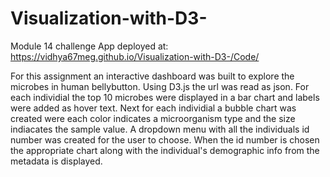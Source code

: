 # Visualization-with-D3-
Module 14 challenge
App deployed at: https://vidhya67meg.github.io/Visualization-with-D3-/Code/

For this assignment an interactive dashboard was built to explore the microbes in human bellybutton.
Using D3.js the url was read as json. For each individial the top 10 microbes were displayed in a bar chart and labels were added as hover text. Next for each individial a bubble chart was created were each color indicates a microorganism type  and the size indiacates the sample value. A dropdown menu with all the individuals id number was created for the user to choose. When the id number is chosen the appropriate chart along with the individual's demographic info from the metadata is displayed. 
